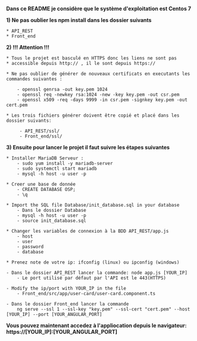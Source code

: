 **Dans ce README je considère que le système d'exploitation est Centos 7**



**1) Ne pas oublier les npm install dans les dossier suivants**

	* API_REST	
	* Front_end

**2) !!!  Attention !!!**

	* Tous le projet est basculé en HTTPS donc les liens ne sont pas
	* accessible depuis http:// , il le sont depuis https://
	
	* Ne pas oublier de générer de nouveaux certificats en executants les commandes suivantes :
	
		- openssl genrsa -out key.pem 1024
		- openssl req -newkey rsa:1024 -new -key key.pem -out csr.pem
		- openssl x509 -req -days 9999 -in csr.pem -signkey key.pem -out cert.pem
		
	* Les trois fichiers générer doivent être copié et placé dans les dossier suivants:
	
		 - API_REST/ssl/
		 - Front_end/ssl/

	
**3) Ensuite pour lancer le projet il faut suivre les étapes suivantes**

	* Installer MariaDB Serveur :
		- sudo yum install -y mariadb-server
		- sudo systemctl start mariadb
		- mysql -h host -u user -p
	
	* Creer une base de donnée
		- CREATE DATABASE OSP;
		- \q
	
	* Import the SQL file Database/init_database.sql in your database
		- Dans le dossier Database
		- mysql -h host -u user -p
		- source init_database.sql
	
	* Changer les variables de connexion à la BDD API_REST/app.js
		- host
		- user
		- password
		- database

	* Prenez note de votre ip: ifconfig (linux) ou ipconfig (windows)

	- Dans le dossier API_REST lancer la commande: node app.js [YOUR_IP]
		- Le port utilisé par défaut par l'API est le 443(HTTPS)
	
	- Modify the ip/port with YOUR_IP in the file
		- Front_end/src/app/user-card/user-card.component.ts
		
	- Dans le dossier Front_end lancer la commande
		ng serve --ssl 1 --ssl-key "key.pem" --ssl-cert "cert.pem" --host [YOUR_IP] --port [YOUR_ANGULAR_PORT]
		


	
**Vous pouvez maintenant accedez à l'appliocation depuis le navigateur: https://[YOUR_IP]:[YOUR_ANGULAR_PORT]**

	 
